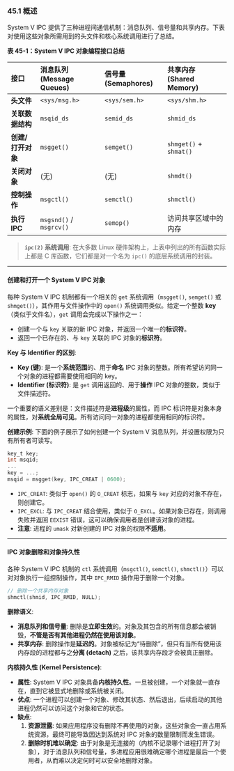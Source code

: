 ### **45.1 概述**

System V IPC 提供了三种进程间通信机制：消息队列、信号量和共享内存。下表对使用这些对象所需用到的头文件和核心系统调用进行了总结。

**表 45-1：System V IPC 对象编程接口总结**

| 接口          | 消息队列 (Message Queues)   | 信号量 (Semaphores) | 共享内存 (Shared Memory)   |
| :---------- | :---------------------- | :--------------- | :--------------------- |
| **头文件**     | `<sys/msg.h>`           | `<sys/sem.h>`    | `<sys/shm.h>`          |
| **关联数据结构**  | `msqid_ds`              | `semid_ds`       | `shmid_ds`             |
| **创建/打开对象** | `msgget()`              | `semget()`       | `shmget()` + `shmat()` |
| **关闭对象**    | (无)                     | (无)              | `shmdt()`              |
| **控制操作**    | `msgctl()`              | `semctl()`       | `shmctl()`             |
| **执行 IPC**  | `msgsnd()` / `msgrcv()` | `semop()`        | 访问共享区域中的内存             |

> **`ipc(2)` 系统调用**: 在大多数 Linux 硬件架构上，上表中列出的所有函数实际上都是 C 库函数，它们都是对一个名为 `ipc()` 的底层系统调用的封装。

-----

#### **创建和打开一个 System V IPC 对象**

每种 System V IPC 机制都有一个相关的 `get` 系统调用（`msgget()`, `semget()` 或 `shmget()`），其作用与文件操作中的 `open()` 系统调用类似。给定一个整数 **key**（类似于文件名），`get` 调用会完成以下操作之一：

  * 创建一个与 `key` 关联的新 IPC 对象，并返回一个唯一的**标识符**。
  * 返回一个已存在的、与 `key` 关联的 IPC 对象的**标识符**。

**Key 与 Identifier 的区别**:

  * **Key (键)**: 是一个**系统范围**的、用于**命名** IPC 对象的整数。所有希望访问同一个对象的进程都需要使用相同的 key。
  * **Identifier (标识符)**: 是 `get` 调用返回的、用于**操作** IPC 对象的整数，类似于文件描述符。

一个重要的语义差别是：文件描述符是**进程级**的属性，而 IPC 标识符是对象本身的属性，对**系统全局可见**。所有访问同一对象的进程都使用相同的标识符。

**创建示例**:
下面的例子展示了如何创建一个 System V 消息队列，并设置权限为只有所有者可读写。

```c
key_t key;
int msqid;
...
key = ...;
msqid = msgget(key, IPC_CREAT | 0600);
```

  * `IPC_CREAT`: 类似于 `open()` 的 `O_CREAT` 标志，如果与 `key` 对应的对象不存在，则创建它。
  * `IPC_EXCL`: 与 `IPC_CREAT` 结合使用，类似于 `O_EXCL`。如果对象已存在，则调用失败并返回 `EEXIST` 错误，这可以确保调用者是创建该对象的进程。
  * **注意**: 进程的 `umask` 对新创建的 IPC 对象的权限**不适用**。

-----

#### **IPC 对象删除和对象持久性**

各种 System V IPC 机制的 `ctl` 系统调用（`msgctl()`, `semctl()`, `shmctl()`）可以对对象执行一组控制操作，其中 `IPC_RMID` 操作用于删除一个对象。

```c
// 删除一个共享内存对象
shmctl(shmid, IPC_RMID, NULL);
```

**删除语义**:

  * **消息队列和信号量**: 删除是**立即生效**的。对象及其包含的所有信息都会被销毁，**不管是否有其他进程仍然在使用该对象**。
  * **共享内存**: 删除操作是**延迟的**。对象被标记为“待删除”，但只有当所有使用该内存段的进程都与之**分离 (detach)** 之后，该共享内存段才会被真正删除。

**内核持久性 (Kernel Persistence)**:

  * **属性**: System V IPC 对象具备**内核持久性**。一旦被创建，一个对象就一直存在，直到它被显式地删除或系统被关闭。
  * **优点**: 一个进程可以创建一个对象、修改其状态、然后退出，后续启动的其他进程仍然可以访问这个对象和它的状态。
  * **缺点**:
    1.  **资源泄露**: 如果应用程序没有删除不再使用的对象，这些对象会一直占用系统资源，最终可能导致因达到系统对 IPC 对象的数量限制而发生错误。
    2.  **删除时机难以确定**: 由于对象是无连接的（内核不记录哪个进程打开了对象），对于消息队列和信号量，多进程应用很难确定哪个进程是最后一个使用者，从而难以决定何时可以安全地删除对象。